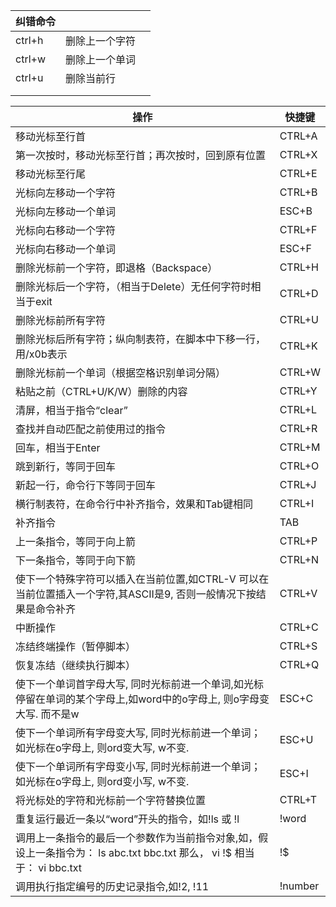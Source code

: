 | 纠错命令 |                |      |
| -------- | -------------- | ---- |
| ctrl+h   | 删除上一个字符 |      |
| ctrl+w   | 删除上一个单词 |      |
| ctrl+u   | 删除当前行     |      |
|          |                |      |
|          |                |      |

| 操作                                                         | 快捷键  |
| ------------------------------------------------------------ | ------- |
| 移动光标至行首                                               | CTRL+A  |
| 第一次按时，移动光标至行首；再次按时，回到原有位置           | CTRL+X  |
| 移动光标至行尾                                               | CTRL+E  |
| 光标向左移动一个字符                                         | CTRL+B  |
| 光标向左移动一个单词                                         | ESC+B   |
| 光标向右移动一个字符                                         | CTRL+F  |
| 光标向右移动一个单词                                         | ESC+F   |
| 删除光标前一个字符，即退格（Backspace）                      | CTRL+H  |
| 删除光标后一个字符，（相当于Delete）无任何字符时相当于exit   | CTRL+D  |
| 删除光标前所有字符                                           | CTRL+U  |
| 删除光标后所有字符；纵向制表符，在脚本中下移一行，用/x0b表示 | CTRL+K  |
| 删除光标前一个单词（根据空格识别单词分隔）                   | CTRL+W  |
| 粘贴之前（CTRL+U/K/W）删除的内容                             | CTRL+Y  |
| 清屏，相当于指令“clear”                                      | CTRL+L  |
| 查找并自动匹配之前使用过的指令                               | CTRL+R  |
| 回车，相当于Enter                                            | CTRL+M  |
| 跳到新行，等同于回车                                         | CTRL+O  |
| 新起一行，命令行下等同于回车                                 | CTRL+J  |
| 横行制表符，在命令行中补齐指令，效果和Tab键相同              | CTRL+I  |
| 补齐指令                                                     | TAB     |
| 上一条指令，等同于向上箭                                     | CTRL+P  |
| 下一条指令，等同于向下箭                                     | CTRL+N  |
| 使下一个特殊字符可以插入在当前位置,如CTRL-V 可以在当前位置插入一个字符,其ASCII是9, 否则一般情况下按结果是命令补齐 | CTRL+V  |
| 中断操作                                                     | CTRL+C  |
| 冻结终端操作（暂停脚本）                                     | CTRL+S  |
| 恢复冻结（继续执行脚本）                                     | CTRL+Q  |
| 使下一个单词首字母大写, 同时光标前进一个单词,如光标停留在单词的某个字母上,如word中的o字母上, 则o字母变大写. 而不是w | ESC+C   |
| 使下一个单词所有字母变大写, 同时光标前进一个单词；如光标在o字母上, 则ord变大写, w不变. | ESC+U   |
| 使下一个单词所有字母变小写, 同时光标前进一个单词；如光标在o字母上, 则ord变小写, w不变. | ESC+I   |
| 将光标处的字符和光标前一个字符替换位置                       | CTRL+T  |
| 重复运行最近一条以“word”开头的指令，如!ls 或 !l              | !word   |
| 调用上一条指令的最后一个参数作为当前指令对象,如，假设上一条指令为： ls abc.txt bbc.txt 那么， vi !$ 相当于： vi bbc.txt | !$      |
| 调用执行指定编号的历史记录指令,如!2, !11                     | !number |
